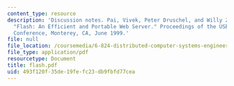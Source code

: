 ```yaml
---
content_type: resource
description: 'Discussion notes. Pai, Vivek, Peter Druschel, and Willy Zwaenepoel.
  "Flash: An Efficient and Portable Web Server." Proceedings of the USENIX 1999 Technical
  Conference, Monterey, CA, June 1999.'
file: null
file_location: /coursemedia/6-824-distributed-computer-systems-engineering-spring-2006/493f120f35de19fefc23db9fbfd77cea_flash.pdf
file_type: application/pdf
resourcetype: Document
title: flash.pdf
uid: 493f120f-35de-19fe-fc23-db9fbfd77cea
---
```

